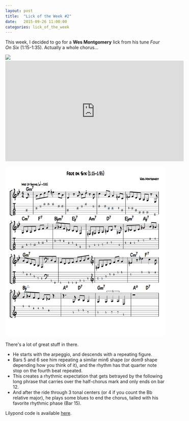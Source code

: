 ```yaml
---
layout: post
title:  "Lick of the Week #2"
date:   2015-09-26 11:00:00
categories: lick_of_the_week
---
```


This week, I decided to go for a **Wes Montgomery** lick from his tune *Four On Six* (1:15-1:35). Actually a whole chorus...

<div class="wrapper">
    <div class="h_iframe">
        <!-- a transparent image is preferable -->
        <img class="ratio" src="http://placehold.it/16x9"/>
            <iframe width="560" 
            height="315" 
            src="https://www.youtube.com/embed/X8Ooy2mzrRk?start=76&end=96" 
            frameborder="0" 
            allowfullscreen>
            </iframe>
    </div>
</div>


![LOTW-2](/assets/lotw/lotw-2.png)

There's a lot of great stuff in there.

+ He starts with the arpeggio, and descends with a repeating figure. 
+ Bars 5 and 6 see him repeating a similar min6 shape (or dom9 shape depending how you think of it), and the rhythm has that quarter note stop on the fourth beat repeated.
+ This creates a rhythmic expectation that gets betrayed by the following long phrase that carries over the half-chorus mark and only ends on bar 12. 
+ And after the ride through 3 tonal centers (or 4 if you count the Bb relative major), he plays some blues to end the chorus, tailed with his favorite rhythmic phase (Bar 15).


Lilypond code is available [here](/assets/lotw/lotw-2.ly).
